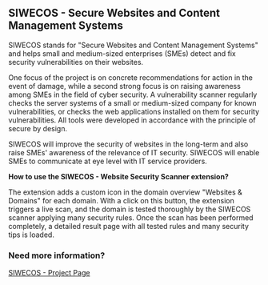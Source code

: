 ## SIWECOS - Secure Websites and Content Management Systems

SIWECOS stands for "Secure Websites and Content Management Systems" and  helps small and medium-sized enterprises (SMEs) detect and fix security vulnerabilities on their websites.

One focus of the project is on concrete recommendations for action in the event of damage, while a second strong focus is on raising awareness among SMEs in the field of cyber security. A vulnerability scanner regularly checks the server systems of a small or medium-sized company for known vulnerabilities, or checks the web applications installed on them for security vulnerabilities. All tools were developed in accordance with the principle of secure by design. 

SIWECOS will improve the security of websites in the long-term and also raise SMEs' awareness of the relevance of IT security. SIWECOS will enable SMEs to communicate at eye level with IT service providers.

**How to use the SIWECOS - Website Security Scanner extension?**

The extension adds a custom icon in the domain overview "Websites & Domains" for each domain. With a click on this button, the extension triggers a live scan, and the domain is tested thoroughly by the SIWECOS scanner applying many security rules. Once the scan has been performed completely, a detailed result page with all tested rules and many security tips is loaded.

### Need more information?

[SIWECOS - Project Page](https://siwecos.de/en/)